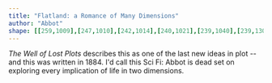 ```yaml
---
title: "Flatland: a Romance of Many Dimensions"
author: "Abbot"
shape: [[259,1009],[247,1010],[242,1014],[240,1021],[239,1040],[239,1307],[237,1407],[238,1477],[236,1604],[236,1811],[233,1952],[233,2114],[236,2122],[245,2124],[263,2124],[271,2122],[277,2118],[282,2109],[283,2070],[280,1976],[281,1793],[279,1768],[280,1735],[278,1472],[280,1341],[279,1216],[281,1204],[280,1139],[282,1120],[281,1048],[283,1040],[285,1038],[285,1034],[279,1016],[272,1011],[263,1009]]
---
```


_The Well of Lost Plots_ describes this as one of the last new ideas in plot -- and this was written in 1884.
I'd call this Sci Fi: Abbot is dead set on exploring every implication of life in two dimensions.
